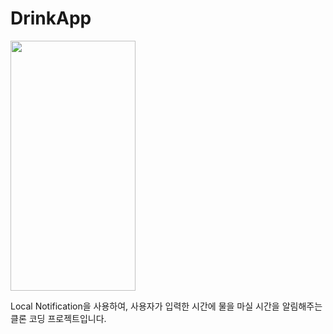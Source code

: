 # DrinkApp

<img src="https://user-images.githubusercontent.com/61551832/253468492-99d725dc-785f-455a-ade5-fd72175e4c7b.png"  width="200" height="400"/>


Local Notification을 사용하여, 사용자가 입력한 시간에 물을 마실 시간을 알림해주는 클론 코딩 프로젝트입니다.
